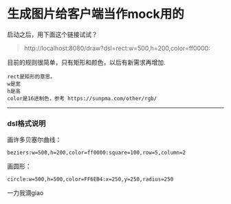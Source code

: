# 生成图片给客户端当作mock用的

启动之后，用下面这个链接试试？

> http://localhost:8080/draw?dsl=rect:w=500,h=200,color=ff0000:

目前的规则很简单，只有矩形和颜色，以后有新需求再增加.

```
rect是矩形的意思。
w是宽
h是高
color是16进制色，参考 https://sunpma.com/other/rgb/
```

---

### dsl格式说明

画许多贝塞尔曲线：
```
beziers:w=500,h=200,color=ff0000:square=100,row=5,column=2
```

画圆形：
```
circle:w=500,h=500,color=FF6EB4:x=250,y=250,radius=250
```


一力我滴giao

